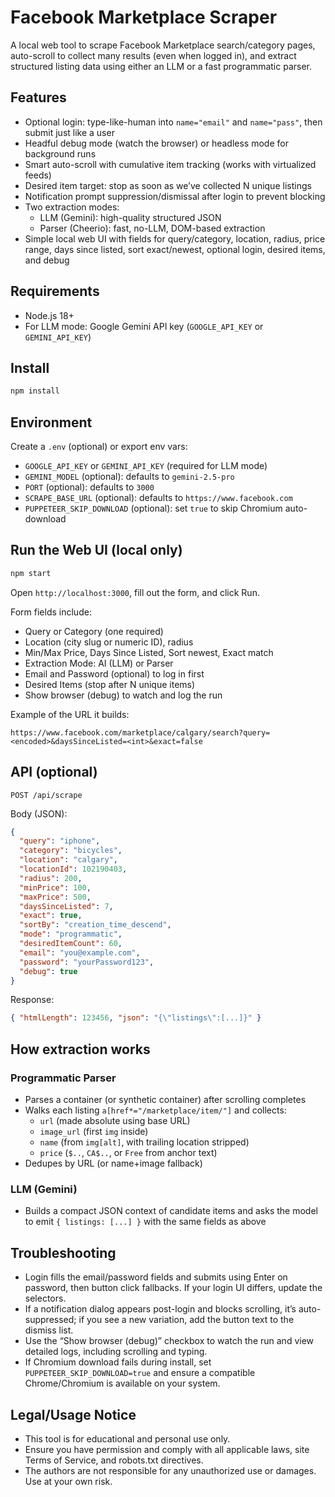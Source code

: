 # Facebook Marketplace Scraper

A local web tool to scrape Facebook Marketplace search/category pages, auto-scroll to collect many results (even when logged in), and extract structured listing data using either an LLM or a fast programmatic parser.

## Features

- Optional login: type-like-human into `name="email"` and `name="pass"`, then submit just like a user
- Headful debug mode (watch the browser) or headless mode for background runs
- Smart auto-scroll with cumulative item tracking (works with virtualized feeds)
- Desired item target: stop as soon as we’ve collected N unique listings
- Notification prompt suppression/dismissal after login to prevent blocking
- Two extraction modes:
  - LLM (Gemini): high-quality structured JSON
  - Parser (Cheerio): fast, no-LLM, DOM-based extraction
- Simple local web UI with fields for query/category, location, radius, price range, days since listed, sort exact/newest, optional login, desired items, and debug

## Requirements

- Node.js 18+
- For LLM mode: Google Gemini API key (`GOOGLE_API_KEY` or `GEMINI_API_KEY`)

## Install

```bash
npm install
```

## Environment

Create a `.env` (optional) or export env vars:

- `GOOGLE_API_KEY` or `GEMINI_API_KEY` (required for LLM mode)
- `GEMINI_MODEL` (optional): defaults to `gemini-2.5-pro`
- `PORT` (optional): defaults to `3000`
- `SCRAPE_BASE_URL` (optional): defaults to `https://www.facebook.com`
- `PUPPETEER_SKIP_DOWNLOAD` (optional): set `true` to skip Chromium auto-download

## Run the Web UI (local only)

```bash
npm start
```

Open `http://localhost:3000`, fill out the form, and click Run.

Form fields include:

- Query or Category (one required)
- Location (city slug or numeric ID), radius
- Min/Max Price, Days Since Listed, Sort newest, Exact match
- Extraction Mode: AI (LLM) or Parser
- Email and Password (optional) to log in first
- Desired Items (stop after N unique items)
- Show browser (debug) to watch and log the run

Example of the URL it builds:

```
https://www.facebook.com/marketplace/calgary/search?query=<encoded>&daysSinceListed=<int>&exact=false
```

## API (optional)

`POST /api/scrape`

Body (JSON):

```json
{
  "query": "iphone",
  "category": "bicycles",
  "location": "calgary",
  "locationId": 102190403,
  "radius": 200,
  "minPrice": 100,
  "maxPrice": 500,
  "daysSinceListed": 7,
  "exact": true,
  "sortBy": "creation_time_descend",
  "mode": "programmatic",
  "desiredItemCount": 60,
  "email": "you@example.com",
  "password": "yourPassword123",
  "debug": true
}
```

Response:

```json
{ "htmlLength": 123456, "json": "{\"listings\":[...]}" }
```

## How extraction works

### Programmatic Parser

- Parses a container (or synthetic container) after scrolling completes
- Walks each listing `a[href*="/marketplace/item/"]` and collects:
  - `url` (made absolute using base URL)
  - `image_url` (first `img` inside)
  - `name` (from `img[alt]`, with trailing location stripped)
  - `price` (`$..`, `CA$..`, or `Free` from anchor text)
- Dedupes by URL (or name+image fallback)

### LLM (Gemini)

- Builds a compact JSON context of candidate items and asks the model to emit `{ listings: [...] }` with the same fields as above

## Troubleshooting

- Login fills the email/password fields and submits using Enter on password, then button click fallbacks. If your login UI differs, update the selectors.
- If a notification dialog appears post-login and blocks scrolling, it’s auto-suppressed; if you see a new variation, add the button text to the dismiss list.
- Use the “Show browser (debug)” checkbox to watch the run and view detailed logs, including scrolling and typing.
- If Chromium download fails during install, set `PUPPETEER_SKIP_DOWNLOAD=true` and ensure a compatible Chrome/Chromium is available on your system.

## Legal/Usage Notice

- This tool is for educational and personal use only.
- Ensure you have permission and comply with all applicable laws, site Terms of Service, and robots.txt directives.
- The authors are not responsible for any unauthorized use or damages. Use at your own risk.

